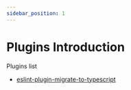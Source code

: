 ```yaml
---
sidebar_position: 1
---
```


# Plugins Introduction

Plugins list

- [eslint-plugin-migrate-to-typescript](migrate-to-typescript/intro.md)

